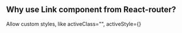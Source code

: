 ## Why use Link component from React-router?

Allow custom styles, like activeClass="", activeStyle={}
 
